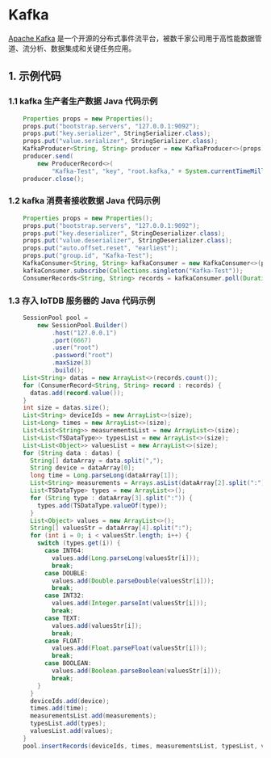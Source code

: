 <!--

    Licensed to the Apache Software Foundation (ASF) under one
    or more contributor license agreements.  See the NOTICE file
    distributed with this work for additional information
    regarding copyright ownership.  The ASF licenses this file
    to you under the Apache License, Version 2.0 (the
    "License"); you may not use this file except in compliance
    with the License.  You may obtain a copy of the License at
    
        http://www.apache.org/licenses/LICENSE-2.0
    
    Unless required by applicable law or agreed to in writing,
    software distributed under the License is distributed on an
    "AS IS" BASIS, WITHOUT WARRANTIES OR CONDITIONS OF ANY
    KIND, either express or implied.  See the License for the
    specific language governing permissions and limitations
    under the License.

-->

# Kafka

[Apache Kafka](https://kafka.apache.org/)  是一个开源的分布式事件流平台，被数千家公司用于高性能数据管道、流分析、数据集成和关键任务应用。

## 1. 示例代码

### 1.1 kafka 生产者生产数据 Java 代码示例

```java
    Properties props = new Properties();
    props.put("bootstrap.servers", "127.0.0.1:9092");
    props.put("key.serializer", StringSerializer.class);
    props.put("value.serializer", StringSerializer.class);
    KafkaProducer<String, String> producer = new KafkaProducer<>(props);
    producer.send(
        new ProducerRecord<>(
            "Kafka-Test", "key", "root.kafka," + System.currentTimeMillis() + ",value,INT32,100"));
    producer.close();
```

### 1.2 kafka 消费者接收数据 Java 代码示例

```java
    Properties props = new Properties();
    props.put("bootstrap.servers", "127.0.0.1:9092");
    props.put("key.deserializer", StringDeserializer.class);
    props.put("value.deserializer", StringDeserializer.class);
    props.put("auto.offset.reset", "earliest");
    props.put("group.id", "Kafka-Test");
    KafkaConsumer<String, String> kafkaConsumer = new KafkaConsumer<>(props);
    kafkaConsumer.subscribe(Collections.singleton("Kafka-Test"));
    ConsumerRecords<String, String> records = kafkaConsumer.poll(Duration.ofSeconds(1));
 ```

### 1.3 存入 IoTDB 服务器的 Java 代码示例

```java
    SessionPool pool =
        new SessionPool.Builder()
            .host("127.0.0.1")
            .port(6667)
            .user("root")
            .password("root")
            .maxSize(3)
            .build();
    List<String> datas = new ArrayList<>(records.count());
    for (ConsumerRecord<String, String> record : records) {
      datas.add(record.value());
    }        
    int size = datas.size();
    List<String> deviceIds = new ArrayList<>(size);
    List<Long> times = new ArrayList<>(size);
    List<List<String>> measurementsList = new ArrayList<>(size);
    List<List<TSDataType>> typesList = new ArrayList<>(size);
    List<List<Object>> valuesList = new ArrayList<>(size);
    for (String data : datas) {
      String[] dataArray = data.split(",");
      String device = dataArray[0];
      long time = Long.parseLong(dataArray[1]);
      List<String> measurements = Arrays.asList(dataArray[2].split(":"));
      List<TSDataType> types = new ArrayList<>();
      for (String type : dataArray[3].split(":")) {
        types.add(TSDataType.valueOf(type));
      }
      List<Object> values = new ArrayList<>();
      String[] valuesStr = dataArray[4].split(":");
      for (int i = 0; i < valuesStr.length; i++) {
        switch (types.get(i)) {
          case INT64:
            values.add(Long.parseLong(valuesStr[i]));
            break;
          case DOUBLE:
            values.add(Double.parseDouble(valuesStr[i]));
            break;
          case INT32:
            values.add(Integer.parseInt(valuesStr[i]));
            break;
          case TEXT:
            values.add(valuesStr[i]);
            break;
          case FLOAT:
            values.add(Float.parseFloat(valuesStr[i]));
            break;
          case BOOLEAN:
            values.add(Boolean.parseBoolean(valuesStr[i]));
            break;
        }
      }
      deviceIds.add(device);
      times.add(time);
      measurementsList.add(measurements);
      typesList.add(types);
      valuesList.add(values);
    }
    pool.insertRecords(deviceIds, times, measurementsList, typesList, valuesList);
 ```

